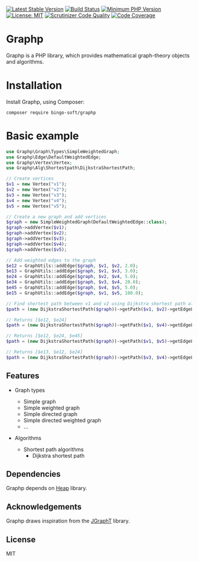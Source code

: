 [![Latest Stable Version](https://poser.pugx.org/bingo-soft/graphp/v/stable.png)](https://packagist.org/packages/bingo-soft/graphp)
[![Build Status](https://travis-ci.org/bingo-soft/graphp.png?branch=master)](https://travis-ci.org/bingo-soft/graphp)
[![Minimum PHP Version](https://img.shields.io/badge/php-%3E%3D%207.2-8892BF.svg)](https://php.net/)
[![License: MIT](https://img.shields.io/badge/License-MIT-green.svg)](https://opensource.org/licenses/MIT)
[![Scrutinizer Code Quality](https://scrutinizer-ci.com/g/bingo-soft/graphp/badges/quality-score.png?b=master)](https://scrutinizer-ci.com/g/bingo-soft/graphp/?branch=master)
[![Code Coverage](https://scrutinizer-ci.com/g/bingo-soft/graphp/badges/coverage.png?b=master)](https://scrutinizer-ci.com/g/bingo-soft/graphp/?branch=master)

# Graphp

Graphp is a PHP library, which provides mathematical graph-theory objects and algorithms.

# Installation

Install Graphp, using Composer:

```
composer require bingo-soft/graphp
```

# Basic example

```php
use Graphp\Graph\Types\SimpleWeightedGraph;
use Graphp\Edge\DefaultWeightedEdge;
use Graphp\Vertex\Vertex;
use Graphp\Alg\Shortestpath\DijkstraShortestPath;

// Create vertices
$v1 = new Vertex("v1");
$v2 = new Vertex("v2");
$v3 = new Vertex("v3");
$v4 = new Vertex("v4");
$v5 = new Vertex("v5");

// Create a new graph and add vertices
$graph = new SimpleWeightedGraph(DefaultWeightedEdge::class);
$graph->addVertex($v1);
$graph->addVertex($v2);
$graph->addVertex($v3);
$graph->addVertex($v4);
$graph->addVertex($v5);

// Add weighted edges to the graph
$e12 = GraphUtils::addEdge($graph, $v1, $v2, 2.0);
$e13 = GraphUtils::addEdge($graph, $v1, $v3, 3.0);
$e24 = GraphUtils::addEdge($graph, $v2, $v4, 5.0);
$e34 = GraphUtils::addEdge($graph, $v3, $v4, 20.0);
$e45 = GraphUtils::addEdge($graph, $v4, $v5, 5.0);
$e15 = GraphUtils::addEdge($graph, $v1, $v5, 100.0);

// Find shortest path between v1 and v2 using Dijkstra shortest path algorithm. Returns [$e12]
$path = (new DijkstraShortestPath($graph))->getPath($v1, $v2)->getEdgeList();

// Returns [$e12, $e24]
$path = (new DijkstraShortestPath($graph))->getPath($v1, $v4)->getEdgeList();

// Returns [$e12, $e24, $e45]
$path = (new DijkstraShortestPath($graph))->getPath($v1, $v5)->getEdgeList();

// Returns [$e13, $e12, $e24]
$path = (new DijkstraShortestPath($graph))->getPath($v3, $v4)->getEdgeList();
```

## Features

* Graph types
    * Simple graph
    * Simple weighted graph
    * Simple directed graph
    * Simple directed weighted graph
    * ...

* Algorithms
    * Shortest path algorithms
        * Dijkstra shortest path

## Dependencies

Graphp depends on [Heap](https://github.com/bingo-soft/heap) library.

## Acknowledgements

Graphp draws inspiration from the [JGraphT](https://github.com/jgrapht/jgrapht) library.

## License

MIT